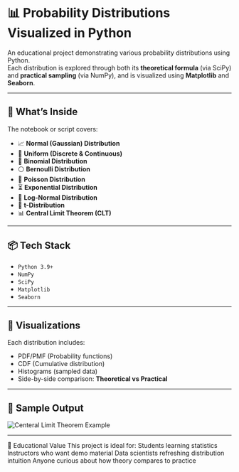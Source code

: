 # 📊 Probability Distributions Visualized in Python

An educational project demonstrating various probability distributions using Python.  
Each distribution is explored through both its **theoretical formula** (via SciPy) and **practical sampling** (via NumPy), and is visualized using **Matplotlib** and **Seaborn**.

---

## 🧠 What’s Inside

The notebook or script covers:

- 📈 **Normal (Gaussian) Distribution**
- 🎲 **Uniform (Discrete & Continuous)**
- 🎯 **Binomial Distribution**
- ⚪ **Bernoulli Distribution**
- 🔔 **Poisson Distribution**
- ⏳ **Exponential Distribution**
- 📐 **Log-Normal Distribution**
- 📘 **t-Distribution**
- 📊 **Central Limit Theorem (CLT)**

---

## 📦 Tech Stack

- `Python 3.9+`
- `NumPy`
- `SciPy`
- `Matplotlib`
- `Seaborn`

---

## 📌 Visualizations

Each distribution includes:
- PDF/PMF (Probability functions)
- CDF (Cumulative distribution)
- Histograms (sampled data)
- Side-by-side comparison: **Theoretical vs Practical**

---

## 📸 Sample Output

![Centeral Limit Theorem Example]([path/to/your/image.png](https://drive.google.com/file/d/1VtppO1S1-TlGtH5YGeuCN0S47NFGXT5-/view?usp=sharing))

---

🎯 Educational Value
This project is ideal for:
Students learning statistics
Instructors who want demo material
Data scientists refreshing distribution intuition
Anyone curious about how theory compares to practice

